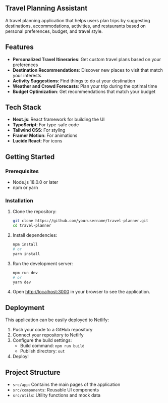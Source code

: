 ## Travel Planning Assistant

A travel planning application that helps users plan trips by suggesting destinations, accommodations, activities, and restaurants based on personal preferences, budget, and travel style.

## Features

- **Personalized Travel Itineraries**: Get custom travel plans based on your preferences
- **Destination Recommendations**: Discover new places to visit that match your interests
- **Activity Suggestions**: Find things to do at your destination
- **Weather and Crowd Forecasts**: Plan your trip during the optimal time
- **Budget Optimization**: Get recommendations that match your budget

## Tech Stack

- **Next.js**: React framework for building the UI
- **TypeScript**: For type-safe code
- **Tailwind CSS**: For styling
- **Framer Motion**: For animations
- **Lucide React**: For icons

## Getting Started

### Prerequisites

- Node.js 18.0.0 or later
- npm or yarn

### Installation

1. Clone the repository:
   ```bash
   git clone https://github.com/yourusername/travel-planner.git
   cd travel-planner
   ```

2. Install dependencies:
   ```bash
   npm install
   # or
   yarn install
   ```

3. Run the development server:
   ```bash
   npm run dev
   # or
   yarn dev
   ```

4. Open [http://localhost:3000](http://localhost:3000) in your browser to see the application.

## Deployment

This application can be easily deployed to Netlify:

1. Push your code to a GitHub repository
2. Connect your repository to Netlify
3. Configure the build settings:
   - Build command: `npm run build`
   - Publish directory: `out`
4. Deploy!

## Project Structure

- `src/app`: Contains the main pages of the application
- `src/components`: Reusable UI components
- `src/utils`: Utility functions and mock data



